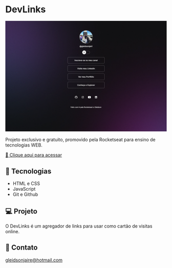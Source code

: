 # DevLinks

![preview](./.github/preview.jpg.png)

Projeto exclusivo e gratuito, promovido pela Rocketseat para ensino de tecnologias WEB.

[🔗 Clique aqui para acessar](https://gleidsongl.github.io/nlw/)

## 🔧 Tecnologias

- HTML e CSS
- JavaScript
- Git e Github

## 💻 Projeto

O DevLinks é um agregador de links para usar como cartão de visitas online.

## 📱 Contato

gleidsonjaire@hotmail.com
